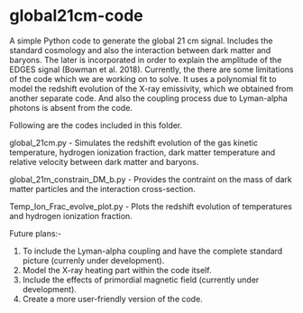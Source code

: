 # global21cm-code
A simple Python code to generate the global 21 cm signal. Includes the standard cosmology and also the interaction between dark matter and baryons. The later is incorporated in order to explain the amplitude of the EDGES signal (Bowman et al. 2018). Currently, the there are some limitations of the code which we are working on to solve. It uses a polynomial fit to model the redshift evolution of the X-ray emissivity, which we obtained from another separate code. And also the coupling process due to Lyman-alpha photons is absent from the code.

Following are the codes included in this folder.

global_21cm.py - Simulates the redshift evolution of the gas kinetic temperature, hydrogen ionization fraction, dark matter temperature and relative velocity between dark matter and baryons.

global_21m_constrain_DM_b.py - Provides the contraint on the mass of dark matter particles and the interaction cross-section.

Temp_Ion_Frac_evolve_plot.py - Plots the redshift evolution of temperatures and hydrogen ionization fraction.


Future plans:-

1. To include the Lyman-alpha coupling and have the complete standard picture (currenly under development).
2. Model the X-ray heating part within the code itself.
3. Include the effects of primordial magnetic field (currently under development).
4. Create a more user-friendly version of the code.
